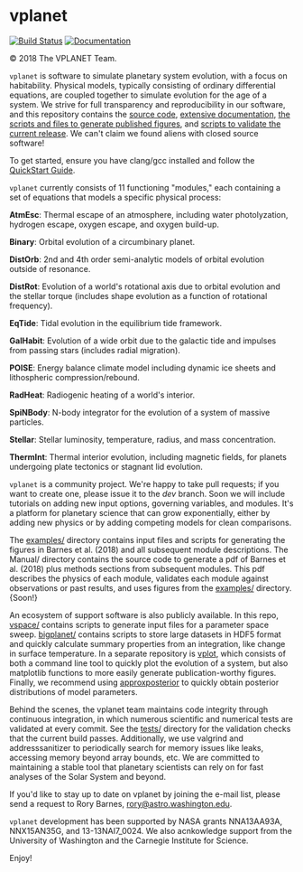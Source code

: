 # vplanet
[![Build Status](https://travis-ci.com/VirtualPlanetaryLaboratory/vplanet-private.svg?token=jABaFLLgJNHTWSqkT7CM&branch=master)](https://travis-ci.com/VirtualPlanetaryLaboratory/vplanet-private)
[![Documentation](https://img.shields.io/badge/read-the_docs-blue.svg?style=flat)](https://VirtualPlanetaryLaboratory.github.io/vplanet-private)

© 2018 The VPLANET Team.

`vplanet` is software to simulate planetary system evolution, with a focus on habitability. Physical models, typically consisting of ordinary differential equations, are coupled together to simulate evolution for the age of a system. We strive for full transparency and reproducibility in our software, and this repository contains the [source code](src), [extensive documentation](https://VirtualPlanetaryLaboratory.github.io/vplanet), [the scripts and files to generate published figures](examples), and [scripts to validate the current release](tests). We can't claim we found aliens with closed source software!

To get started, ensure you have clang/gcc installed and follow the [QuickStart Guide](https://virtualplanetarylaboratory.github.io/vplanet/quickstart.html).

`vplanet` currently consists of 11 functioning "modules," each containing a set of equations
that models a specific physical process:

**AtmEsc**: Thermal escape of an atmosphere, including water photolyzation, hydrogen
escape, oxygen escape, and oxygen build-up.

**Binary**: Orbital evolution of a circumbinary planet.

**DistOrb**: 2nd and 4th order semi-analytic models of orbital evolution outside
of resonance.

**DistRot**: Evolution of a world's rotational axis due to orbital evolution and
the stellar torque (includes shape evolution as a function of rotational frequency).

**EqTide**: Tidal evolution in the equilibrium tide framework.

**GalHabit**: Evolution of a wide orbit due to the galactic tide and impulses from
passing stars (includes radial migration).

**POISE**: Energy balance climate model including dynamic ice sheets and lithospheric
compression/rebound.

**RadHeat**: Radiogenic heating of a world's interior.

**SpiNBody**: N-body integrator for the evolution of a system of massive particles.

**Stellar**: Stellar luminosity, temperature, radius, and mass concentration.

**ThermInt**: Thermal interior evolution, including magnetic fields, for planets
undergoing plate tectonics or stagnant lid evolution.

`vplanet` is a community project. We're happy to take pull requests; if you want to create one, please issue it to the *dev* branch. Soon we will include tutorials on adding new input options, governing variables, and modules. It's a platform for planetary science that can grow exponentially, either by adding new physics or by adding competing models for clean comparisons.

The [examples/](examples) directory contains input files and scripts for generating the figures in Barnes et al. (2018) and all subsequent module descriptions. The Manual/ directory contains the source code to generate a pdf of Barnes et al. (2018) plus methods sections from subsequent modules. This pdf describes the physics of each module, validates each module against observations or past results, and uses figures from the [examples/](examples) directory. {Soon!}

An ecosystem of support software is also publicly available. In this repo, [vspace/](vspace) contains scripts to generate input files for a parameter space sweep. [bigplanet/](bigplanet) contains scripts to store large datasets in HDF5 format and quickly calculate summary properties from an integration, like change in surface temperature. In a separate repository is [vplot](https://github.com/VirtualPlanetaryLaboratory/vplot), which consists of both a command line tool to quickly plot the evolution of a system, but also matplotlib functions to more easily generate publication-worthy figures. Finally, we recommend using [approxposterior](https://github.com/dflemin3/approxposterior) to quickly obtain posterior distributions of model parameters.

Behind the scenes, the vplanet team maintains code integrity through continuous integration, in which numerous scientific and numerical tests are validated at every commit. See the [tests/](tests) directory for the validation checks that the current build passes. Additionally, we use valgrind and addresssanitizer to periodically search for memory issues like leaks, accessing memory beyond array bounds, etc. We are committed to maintaining a stable tool that planetary scientists can rely on for fast analyses of the Solar System and beyond.  

If you'd like to stay up to date on vplanet by joining the e-mail list, please send a request to Rory Barnes, rory@astro.washington.edu.

`vplanet` development has been supported by NASA grants NNA13AA93A, NNX15AN35G, and 13-13NAI7_0024. We also acnkowledge support from the University of Washington and the Carnegie Institute for Science.

Enjoy!
